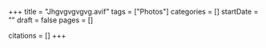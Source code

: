 +++
title = "Jhgvgvgvgvg.avif"
tags = ["Photos"]
categories = []
startDate = ""
draft = false
pages = []

citations = []
+++
